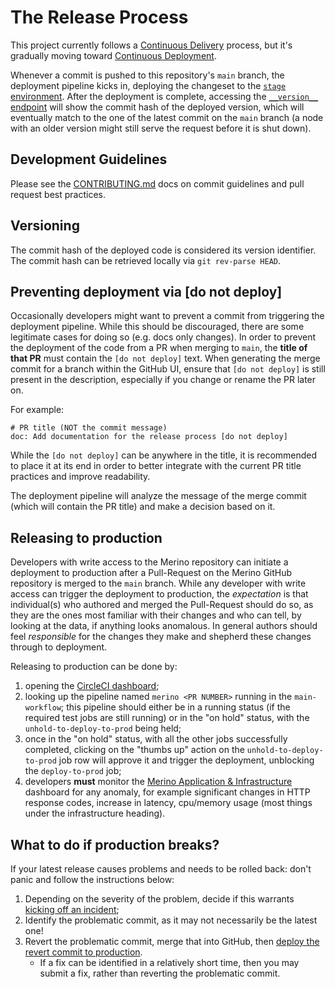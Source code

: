 # The Release Process

This project currently follows a [Continuous Delivery][continuous_delivery] process, but it's gradually moving toward [Continuous Deployment][continuous_deployment].

[continuous_delivery]: https://en.wikipedia.org/wiki/Continuous_delivery
[continuous_deployment]: https://en.wikipedia.org/wiki/Continuous_deployment

Whenever a commit is pushed to this repository's `main` branch, the deployment pipeline kicks in, deploying the changeset to the [`stage` environment](../firefox.md#stage).
After the deployment is complete, accessing the [`__version__` endpoint][stage_version] will show the commit hash of the deployed version, which will eventually match to the one of the latest commit on the `main` branch (a node with an older version might still serve the request before it is shut down).

[stage_version]: https://stage.merino.nonprod.cloudops.mozgcp.net/__version__

## Development Guidelines
Please see the [CONTRIBUTING.md][contributing] docs on commit guidelines and pull request best practices.

## Versioning
The commit hash of the deployed code is considered its version identifier. The commit hash can be retrieved locally via `git rev-parse HEAD`.

## Preventing deployment via [do not deploy]
Occasionally developers might want to prevent a commit from triggering the deployment pipeline. While this should be discouraged, there are some legitimate cases for doing so (e.g. docs only changes).
In order to prevent the deployment of the code from a PR when merging to `main`, the **title of that PR** must contain the `[do not deploy]` text. When generating the merge commit for a branch within the GitHub UI, ensure that `[do not deploy]` is still present in the description, especially if you change or rename the PR later on.

For example:

```
# PR title (NOT the commit message)
doc: Add documentation for the release process [do not deploy]
```

While the `[do not deploy]` can be anywhere in the title, it is recommended to place it at its end in order to better integrate with the current PR title practices and improve readability.

The deployment pipeline will analyze the message of the merge commit (which will contain the PR title) and make a decision based on it.

## Releasing to production
Developers with write access to the Merino repository can initiate a deployment to production after a Pull-Request on the Merino GitHub repository is merged to the `main` branch.
While any developer with write access can trigger the deployment to production, the _expectation_ is that individual(s) who authored and merged the Pull-Request should do so, as they are the ones most familiar with their changes and who can tell, by looking at the data, if anything looks anomalous.
In general authors should feel _responsible_ for the changes they make and shepherd these changes through to deployment.

Releasing to production can be done by:

1. opening the [CircleCI dashboard][circleci_dashboard];
2. looking up the pipeline named `merino <PR NUMBER>` running in the `main-workflow`; this pipeline should either be in a running status (if the required test jobs are still running) or in the "on hold" status, with the `unhold-to-deploy-to-prod` being held;
3. once in the "on hold" status, with all the other jobs successfully completed, clicking on the "thumbs up" action on the `unhold-to-deploy-to-prod` job row will approve it and trigger the deployment, unblocking the `deploy-to-prod` job;
4. developers **must** monitor the [Merino Application & Infrastructure][merino_app_info] dashboard for any anomaly, for example significant changes in HTTP response codes, increase in latency, cpu/memory usage (most things under the infrastructure heading).

[circleci_dashboard]: https://app.circleci.com/pipelines/github/mozilla-services/merino-py?branch=main&filter=all
[merino_app_info]: https://earthangel-b40313e5.influxcloud.net/d/rQAfYKIVk/wip-merino-py-application-and-infrastructure?orgId=1&from=now-24h&to=now&var-environment=prodpy&refresh=1m

## What to do if production breaks?
If your latest release causes problems and needs to be rolled back:
don't panic and follow the instructions below:

1. Depending on the severity of the problem, decide if this warrants [kicking off an incident][incident_docs];
2. Identify the problematic commit, as it may not necessarily be the latest one!
3. Revert the problematic commit, merge that into GitHub,
   then [deploy the revert commit to production](#releasing-to-production).
   - If a fix can be identified in a relatively short time,
     then you may submit a fix, rather than reverting the problematic commit.

[incident_docs]: https://mozilla-hub.atlassian.net/wiki/spaces/MIR/overview
[contributing]: ../../CONTRIBUTING.md
